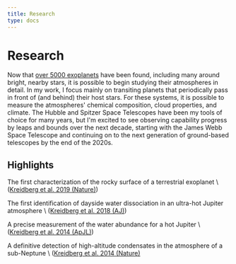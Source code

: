 ```yaml
---
title: Research
type: docs
---
```


# Research

Now that [over 5000 exoplanets](https://exoplanetarchive.ipac.caltech.edu/exoplanetplots/exo_dischist_cumulative.png) have been found, including many around bright, nearby stars, it is possible to begin studying their atmospheres in detail. In my work, I focus mainly on transiting planets that periodically pass in front of (and behind) their host stars. For these systems, it is possible to measure the atmospheres' chemical composition, cloud properties, and climate.  The Hubble and Spitzer Space Telescopes have been my tools of choice for many years, but I'm excited to see observing capability progress by leaps and bounds over the next decade, starting with the James Webb Space Telescope and continuing on to the next generation of ground-based telescopes by the end of the 2020s.


## Highlights 

The first characterization of the rocky surface of a terrestrial exoplanet \ 
([Kreidberg et al. 2019 (Nature)](https://ui.adsabs.harvard.edu/abs/2019Natur.573...87K/abstract)) 

The first identification of dayside water dissociation in an ultra-hot Jupiter atmosphere \ 
([Kreidberg et al. 2018 (AJ)](https://ui.adsabs.harvard.edu/abs/2018AJ....156...17K/abstract)) 


A precise measurement of the water abundance for a hot Jupiter \ 
([Kreidberg et al. 2014 (ApJL)](https://ui.adsabs.harvard.edu/abs/2014ApJ...793L..27K/abstract)) 


A definitive detection of high-altitude condensates in the atmosphere of a sub-Neptune \ 
([Kreidberg et al. 2014 (Nature)](https://ui.adsabs.harvard.edu/abs/2014Natur.505...69K/abstract) 

